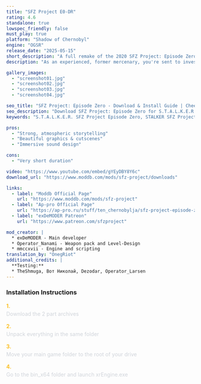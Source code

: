 ```yaml
---
title: "SFZ Project E0-DR"
rating: 4.6
standalone: true
lowspec_friendly: false
must_play: true
platform: "Shadow of Chernobyl"
engine: "OGSR"
release_date: "2025-05-15"
short_description: "A full remake of the 2020 SFZ Project: Episode Zero, this Deluxe Remake is one of the best short-form S.T.A.L.K.E.R. mods ever made, offering a memorable experience with exceptional storytelling, immersive design, and meticulous attention to detail."
description: "As an experienced, former mercenary, you're sent to investigate a missing team of scientists after a massive Zone emission. You soon find yourself trapped in Cordon, and through exploration, captivating side quests and cinematic cutscenes, you'll uncover a story that gradually grows from mysterious to horrifying.<br> With minimal combat to keep the focus on atmosphere, suspense, and carefully crafted encounters, SFZ Project: Episode Zero is a short but unforgettable adventure with great wrtiting and engaging dialogue. Perfect for fans of psychological horror, haunting S.T.A.L.K.E.R. atmosphere, and spooky exploration. The mod is beautifully crafted and boast an impressive attention to detail, high-quality visuals and sound design, and great stability. An absolute must-play."

gallery_images:
  - "screenshot01.jpg"
  - "screenshot02.jpg"
  - "screenshot03.jpg"
  - "screenshot04.jpg"

seo_title: "SFZ Project: Episode Zero - Download & Install Guide | Cheeki's S.T.A.L.K.E.R. Mods Archive"
seo_description: "Download SFZ Project: Episode Zero for S.T.A.L.K.E.R. Shadow of Chernobyl. Complete installation guide, gameplay features, and detailed review on Cheeki's S.T.A.L.K.E.R. Mods Archive"
keywords: "S.T.A.L.K.E.R. SFZ Project Episode Zero, STALKER SFZ Project Episode Zero, S.T.A.L.K.E.R. story mods, STALKER story mods, Shadow of Chernobyl mods, STALKER Shadow of Chernobyl mods, Best STALKER Shadow of Chernobyl mods, best S.T.A.L.K.E.R. mods 2025, best STALKER mods 2025, SFZ Project Episode Zero, best STALKER mod, Cheeki Breeki"

pros:
  - "Strong, atmospheric storytelling"
  - "Beautiful graphics & cutscenes"
  - "Immersive sound design"

cons:
  - "Very short duration"

video: "https://www.youtube.com/embed/gYEyDBY8Y6c"
download_url: "https://www.moddb.com/mods/sfz-project/downloads"

links:
  - label: "Moddb Official Page"
    url: "https://www.moddb.com/mods/sfz-project"
  - label: "Ap-pro Official Page"
    url: "https://ap-pro.ru/stuff/ten_chernobylja/sfz-project-episode-zero-deluxe-remake-r467/"
  - label: "exDeMODER Patreon"
    url: "https://www.patreon.com/sfzproject"

mod_creator: |
  * exDeMODER - Main developer
  * Operator_Nanami - Weapon pack and Level-Design
  * mmccxvii - Engine and scripting
translation_by: "OnegRiot"
additional_credits: |
  **Testing:**
  * TheShmuga, Вот Николай, Dezodar, Operator_Larsen
---
```


### Installation Instructions

<div class="space-y-3 mt-4">
  <div class="flex items-start" style="gap: 0.75rem; margin-bottom: 0.75rem;">
    <span style="color: #fbbf24 !important; font-weight: bold; font-size: 0.875rem; flex-shrink: 0; line-height: 1.5; min-width: 1.2rem;">1.</span>
    <div style="flex: 1; line-height: 1.5;">
      <p style="margin: 0; color: #d1d5db;">Download the 2 part archives</p>
    </div>
  </div>

  <div class="flex items-start" style="gap: 0.75rem; margin-bottom: 0.75rem;">
    <span style="color: #fbbf24 !important; font-weight: bold; font-size: 0.875rem; flex-shrink: 0; line-height: 1.5; min-width: 1.2rem;">2.</span>
    <div style="flex: 1; line-height: 1.5;">
      <p style="margin: 0; color: #d1d5db;">Unpack everything in the same folder</p>
    </div>
  </div>

  <div class="flex items-start" style="gap: 0.75rem; margin-bottom: 0.75rem;">
    <span style="color: #fbbf24 !important; font-weight: bold; font-size: 0.875rem; flex-shrink: 0; line-height: 1.5; min-width: 1.2rem;">3.</span>
    <div style="flex: 1; line-height: 1.5;">
      <p style="margin: 0; color: #d1d5db;">Move your main game folder to the root of your drive</p>
    </div>
  </div>

  <div class="flex items-start" style="gap: 0.75rem; margin-bottom: 0.75rem;">
    <span style="color: #fbbf24 !important; font-weight: bold; font-size: 0.875rem; flex-shrink: 0; line-height: 1.5; min-width: 1.2rem;">4.</span>
    <div style="flex: 1; line-height: 1.5;">
      <p style="margin: 0; color: #d1d5db;">Go to the bin_x64 folder and launch xrEngine.exe</p>
    </div>
  </div>
</div>
